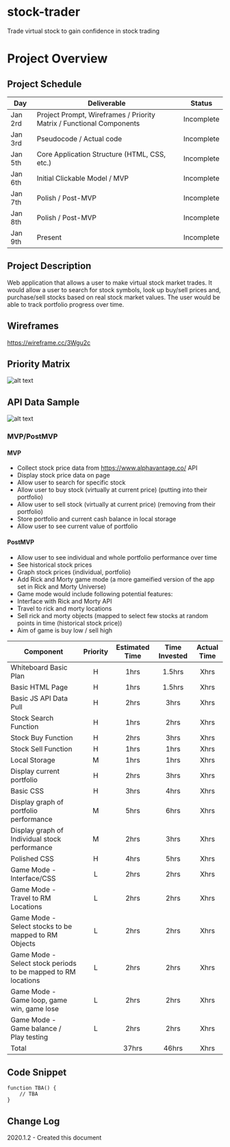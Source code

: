 # stock-trader
Trade virtual stock to gain confidence in stock trading

# Project Overview


## Project Schedule

|  Day | Deliverable | Status
|---|---| ---|
|Jan 2rd| Project Prompt, Wireframes / Priority Matrix / Functional Components | Incomplete
|Jan 3rd| Pseudocode / Actual code | Incomplete
|Jan 5th| Core Application Structure (HTML, CSS, etc.) | Incomplete
|Jan 6th| Initial Clickable Model / MVP | Incomplete
|Jan 7th| Polish / Post-MVP  | Incomplete
|Jan 8th| Polish / Post-MVP | Incomplete
|Jan 9th| Present | Incomplete


## Project Description

Web application that allows a user to make virtual stock market trades. It would allow a user to search for stock symbols, look up buy/sell prices and, purchase/sell stocks based on real stock market values. The user would be able to track portfolio progress over time.

## Wireframes

https://wireframe.cc/3Wgu2c

## Priority Matrix

![alt text](https://res.cloudinary.com/ddkoc1hdy/image/upload/v1578000250/Screen_Shot_2020-01-02_at_4.23.18_PM_bsawwo.png "Priority Matrix") 


## API Data Sample

![alt text](https://res.cloudinary.com/ddkoc1hdy/image/upload/v1577996852/Screen_Shot_2020-01-02_at_3.26.37_PM_ymq6om.png "API snippet")

### MVP/PostMVP

#### MVP 

- Collect stock price data from https://www.alphavantage.co/ API
- Display stock price data on page
- Allow user to search for specific stock
- Allow user to buy stock (virtually at current price) (putting into their portfolio)
- Allow user to sell stock (virtually at current price) (removing from their portfolio)
- Store portfolio and current cash balance in local storage
- Allow user to see current value of portfolio

#### PostMVP 

- Allow user to see individual and whole portfolio performance over time
- See historical stock prices
- Graph stock prices (individual, portfolio)
- Add Rick and Morty game mode (a more gameified version of the app set in Rick and Morty Universe)
- Game mode would include following potential features:
- Interface with Rick and Morty API
- Travel to rick and morty locations
- Sell rick and morty objects (mapped to select few stocks at random points in time (historical stock price))
- Aim of game is buy low / sell high


| Component | Priority | Estimated Time | Time Invested | Actual Time |
| --- | :---: |  :---: | :---: | :---: |
| Whiteboard Basic Plan | H | 1hrs| 1.5hrs | Xhrs |
| Basic HTML Page | H | 1hrs| 1.5hrs | Xhrs |
| Basic JS API Data Pull | H | 2hrs| 3hrs | Xhrs |
| Stock Search Function | H | 1hrs| 2hrs | Xhrs |
| Stock Buy Function | H | 2hrs| 3hrs | Xhrs |
| Stock Sell Function | H | 1hrs| 1hrs | Xhrs |
| Local Storage | M | 1hrs| 1hrs | Xhrs |
| Display current portfolio | H | 2hrs| 3hrs | Xhrs |
| Basic CSS | H | 3hrs| 4hrs | Xhrs |
| Display graph of portfolio performance  | M | 5hrs| 6hrs | Xhrs |
| Display graph of Individual stock performance  | M | 2hrs| 3hrs | Xhrs |
| Polished CSS | H | 4hrs| 5hrs | Xhrs |
| Game Mode - Interface/CSS | L | 2hrs| 2hrs | Xhrs |
| Game Mode - Travel to RM Locations | L | 2hrs| 2hrs | Xhrs |
| Game Mode - Select stocks to be mapped to RM Objects | L | 2hrs| 2hrs | Xhrs |
| Game Mode - Select stock periods to be mapped to RM locations | L | 2hrs| 2hrs | Xhrs |
| Game Mode - Game loop, game win, game lose | L | 2hrs| 2hrs | Xhrs |
| Game Mode - Game balance / Play testing | L | 2hrs| 2hrs | Xhrs |
| Total |  | 37hrs| 46hrs | Xhrs |


## Code Snippet

```
function TBA() {
	// TBA
}
```

## Change Log
2020.1.2 - Created this document  
